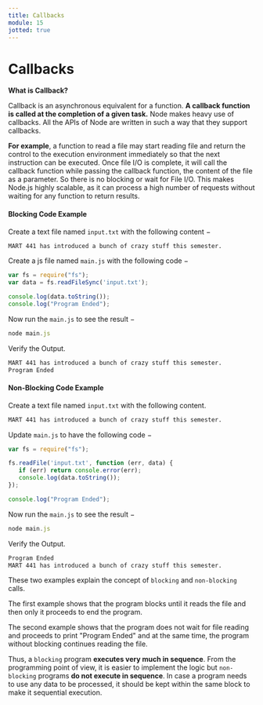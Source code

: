 ```yaml
---
title: Callbacks
module: 15
jotted: true
---
```


# Callbacks

**What is Callback?**

Callback is an asynchronous equivalent for a function. **A callback function is called at the completion of a given task.** Node makes heavy use of callbacks. All the APIs of Node are written in such a way that they support callbacks.

**For example**, a function to read a file may start reading file and return the control to the execution environment immediately so that the next instruction can be executed. Once file I/O is complete, it will call the callback function while passing the callback function, the content of the file as a parameter. So there is no blocking or wait for File I/O. This makes Node.js highly scalable, as it can process a high number of requests without waiting for any function to return results.

#### Blocking Code Example

Create a text file named `input.txt` with the following content −

```html
MART 441 has introduced a bunch of crazy stuff this semester.
```

Create a js file named `main.js` with the following code −

```js
var fs = require("fs");
var data = fs.readFileSync('input.txt');

console.log(data.toString());
console.log("Program Ended");
```

Now run the `main.js` to see the result −

```js
node main.js
```
Verify the Output.

```html
MART 441 has introduced a bunch of crazy stuff this semester.
Program Ended
```

#### Non-Blocking Code Example

Create a text file named `input.txt` with the following content.

```html
MART 441 has introduced a bunch of crazy stuff this semester.
```

Update `main.js` to have the following code −

```js
var fs = require("fs");

fs.readFile('input.txt', function (err, data) {
   if (err) return console.error(err);
   console.log(data.toString());
});

console.log("Program Ended");
```

Now run the `main.js` to see the result −

```js
node main.js
```

Verify the Output.

```html
Program Ended
MART 441 has introduced a bunch of crazy stuff this semester.
```

These two examples explain the concept of `blocking` and `non-blocking` calls.

The first example shows that the program blocks until it reads the file and then only it proceeds to end the program.

The second example shows that the program does not wait for file reading and proceeds to print "Program Ended" and at the same time, the program without blocking continues reading the file.

Thus, a `blocking` program **executes very much in sequence**. From the programming point of view, it is easier to implement the logic but `non-blocking` programs **do not execute in sequence**. In case a program needs to use any data to be processed, it should be kept within the same block to make it sequential execution.